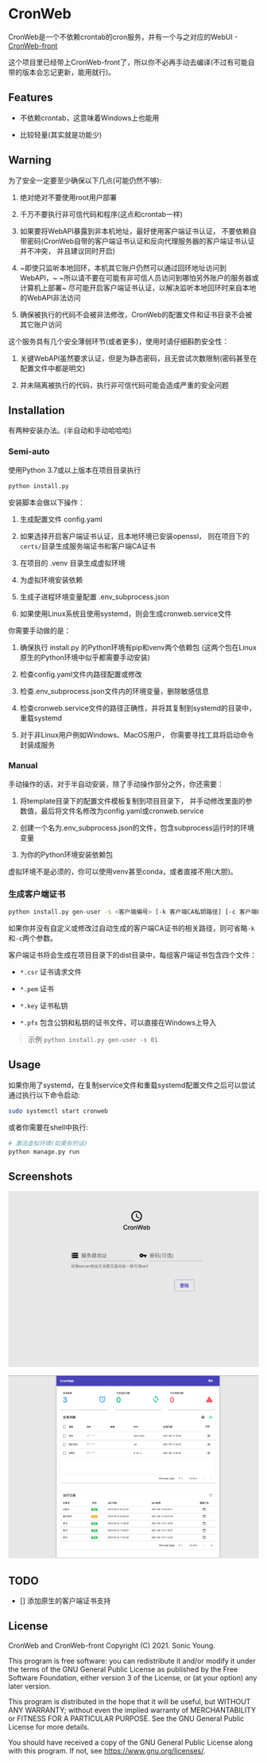 # CronWeb

CronWeb是一个不依赖crontab的cron服务，并有一个与之对应的WebUI - [CronWeb-front](https://github.com/So0ni/cronweb-front)

这个项目里已经带上CronWeb-front了，所以你不必再手动去编译(不过有可能自带的版本会忘记更新，能用就行)。

## Features

* 不依赖crontab，这意味着Windows上也能用

* 比较轻量(其实就是功能少)

## Warning

为了安全一定要至少确保以下几点(可能仍然不够):

1. 绝对绝对不要使用root用户部署

2. 千万不要执行非可信代码和程序(这点和crontab一样)

3. 如果要将WebAPI暴露到非本机地址，最好使用客户端证书认证，
   不要依赖自带密码(CronWeb自带的客户端证书认证和反向代理服务器的客户端证书认证并不冲突，
   并且建议同时开启)
   
4. ~即使只监听本地回环，本机其它账户仍然可以通过回环地址访问到WebAPI，~
   ~所以请不要在可能有非可信人员访问到哪怕另外账户的服务器或计算机上部署~
   尽可能开启客户端证书认证，以解决监听本地回环时来自本地的WebAPI非法访问
   
5. 确保被执行的代码不会被非法修改，CronWeb的配置文件和证书目录不会被其它账户访问

这个服务具有几个安全薄弱环节(或者更多)，使用时请仔细斟酌安全性：

1. 关键WebAPI虽然要求认证，但是为静态密码，且无尝试次数限制(密码甚至在配置文件中都是明文)

2. 并未隔离被执行的代码，执行非可信代码可能会造成严重的安全问题



## Installation

有两种安装办法。(半自动和手动哈哈哈)

### Semi-auto

使用Python 3.7或以上版本在项目目录执行

```python
python install.py
```

安装脚本会做以下操作：

1. 生成配置文件 config.yaml

2. 如果选择开启客户端证书认证，且本地环境已安装openssl，
   则在项目下的`certs/`目录生成服务端证书和客户端CA证书

3. 在项目的 .venv 目录生成虚拟环境

4. 为虚拟环境安装依赖

5. 生成子进程环境变量配置 .env_subprocess.json

6. 如果使用Linux系统且使用systemd，则会生成cronweb.service文件

你需要手动做的是：

1. 确保执行 install.py 的Python环境有pip和venv两个依赖包
   (这两个包在Linux原生的Python环境中似乎都需要手动安装)

2. 检查config.yaml文件内路径配置或修改

3. 检查.env_subprocess.json文件内的环境变量，删除敏感信息

4. 检查cronweb.service文件的路径正确性，并将其复制到systemd的目录中，重载systemd

5. 对于非Linux用户例如Windows、MacOS用户，
   你需要寻找工具将启动命令封装成服务

### Manual

手动操作的话，对于半自动安装，除了手动操作部分之外，你还需要：

1. 将template目录下的配置文件模板复制到项目目录下，
并手动修改里面的参数值，最后将文件名修改为config.yaml或cronweb.service
   
2. 创建一个名为.env_subprocess.json的文件，包含subprocess运行时的环境变量

3. 为你的Python环境安装依赖包

虚拟环境不是必须的，你可以使用venv甚至conda，或者直接不用(大胆)。

### 生成客户端证书

```bash
python install.py gen-user -s <客户端编号> [-k 客户端CA私钥路径] [-c 客户端CA证书路径]
```

如果你并没有自定义或修改过自动生成的客户端CA证书的相关路径，则可省略`-k`和`-c`两个参数。

客户端证书将会生成在项目目录下的dist目录中，每组客户端证书包含四个文件：

* `*.csr` 证书请求文件

* `*.pem` 证书

* `*.key` 证书私钥

* `*.pfx` 包含公钥和私钥的证书文件，可以直接在Windows上导入

> 示例
> `python install.py gen-user -s 01`

## Usage

如果你用了systemd，在复制service文件和重载systemd配置文件之后可以尝试通过执行以下命令启动:

```bash
sudo systemctl start cronweb
```

或者你需要在shell中执行:

```bash
# 激活虚拟环境(如果有的话)
python manage.py run
```

## Screenshots

![WebUI 登录页](/assets/ss-login.png)

![WebUI 控制面板](/assets/ss-main.png)

## TODO

- [] 添加原生的客户端证书支持

## License

CronWeb and CronWeb-front
Copyright (C) 2021. Sonic Young.

This program is free software: you can redistribute it and/or modify
it under the terms of the GNU General Public License as published by
the Free Software Foundation, either version 3 of the License, or
(at your option) any later version.

This program is distributed in the hope that it will be useful,
but WITHOUT ANY WARRANTY; without even the implied warranty of
MERCHANTABILITY or FITNESS FOR A PARTICULAR PURPOSE.  See the
GNU General Public License for more details.

You should have received a copy of the GNU General Public License
along with this program.  If not, see <https://www.gnu.org/licenses/>.

